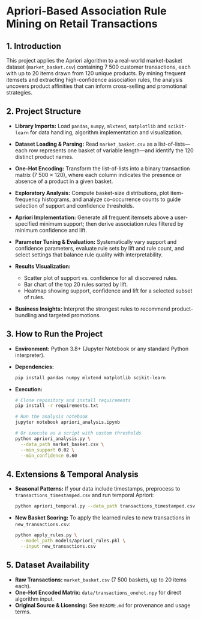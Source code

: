 # Apriori-Based Association Rule Mining on Retail Transactions

## 1. Introduction
   This project applies the Apriori algorithm to a real-world market-basket dataset (`market_basket.csv`) containing 7 500 customer transactions, each with up to 20 items drawn from 120 unique products. By mining frequent itemsets and extracting high-confidence association rules, the analysis uncovers product affinities that can inform cross-selling and promotional strategies.

## 2. Project Structure

   * **Library Imports:** Load `pandas`, `numpy`, `mlxtend`, `matplotlib` and `scikit-learn` for data handling, algorithm implementation and visualization.
   * **Dataset Loading & Parsing:** Read `market_basket.csv` as a list-of-lists—each row represents one basket of variable length—and identify the 120 distinct product names.
   * **One-Hot Encoding:** Transform the list-of-lists into a binary transaction matrix (7 500 × 120), where each column indicates the presence or absence of a product in a given basket.
   * **Exploratory Analysis:** Compute basket-size distributions, plot item-frequency histograms, and analyze co-occurrence counts to guide selection of support and confidence thresholds.
   * **Apriori Implementation:** Generate all frequent itemsets above a user-specified minimum support; then derive association rules filtered by minimum confidence and lift.
   * **Parameter Tuning & Evaluation:** Systematically vary support and confidence parameters, evaluate rule sets by lift and rule count, and select settings that balance rule quality with interpretability.
   * **Results Visualization:**

     * Scatter plot of support vs. confidence for all discovered rules.
     * Bar chart of the top 20 rules sorted by lift.
     * Heatmap showing support, confidence and lift for a selected subset of rules.
   * **Business Insights:** Interpret the strongest rules to recommend product-bundling and targeted promotions.

## 3. How to Run the Project

   * **Environment:** Python 3.8+ (Jupyter Notebook or any standard Python interpreter).
   * **Dependencies:**

     ```bash
     pip install pandas numpy mlxtend matplotlib scikit-learn
     ```
   * **Execution:**

     ```bash
     # Clone repository and install requirements
     pip install -r requirements.txt

     # Run the analysis notebook
     jupyter notebook apriori_analysis.ipynb

     # Or execute as a script with custom thresholds
     python apriori_analysis.py \
       --data_path market_basket.csv \
       --min_support 0.02 \
       --min_confidence 0.60
     ```

## 4. Extensions & Temporal Analysis

   * **Seasonal Patterns:** If your data include timestamps, preprocess to `transactions_timestamped.csv` and run temporal Apriori:

     ```bash
     python apriori_temporal.py --data_path transactions_timestamped.csv
     ```
   * **New Basket Scoring:** To apply the learned rules to new transactions in `new_transactions.csv`:

     ```bash
     python apply_rules.py \
       --model_path models/apriori_rules.pkl \
       --input new_transactions.csv
     ```

## 5. Dataset Availability

   * **Raw Transactions:** `market_basket.csv` (7 500 baskets, up to 20 items each).
   * **One-Hot Encoded Matrix:** `data/transactions_onehot.npy` for direct algorithm input.
   * **Original Source & Licensing:** See `README.md` for provenance and usage terms.
